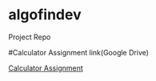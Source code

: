 # algofindev
Project Repo



#Calculator Assignment link(Google Drive)

[Calculator Assignment](https://drive.google.com/drive/folders/1mAMYmyFEUM4GrpbsF9Yva7NGs7bZZc5S?usp=sharing)
